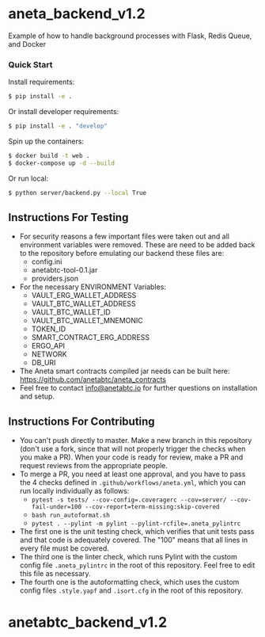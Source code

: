 # aneta_backend_v1.2

Example of how to handle background processes with Flask, Redis Queue, and Docker

### Quick Start
Install requirements:

```sh
$ pip install -e .
```

Or install developer requirements:

```sh
$ pip install -e . "develop"
```

Spin up the containers:

```sh
$ docker build -t web .
$ docker-compose up -d --build
```

Or run local:

```sh
$ python server/backend.py --local True
```

## Instructions For Testing
* For security reasons a few important files were taken out and all environment variables were removed. These are need to be added back to the repository before emulating our backend these files are:
    * config.ini
    * anetabtc-tool-0.1.jar
    * providers.json
* For the necessary ENVIRONMENT Variables:
    * VAULT_ERG_WALLET_ADDRESS
    * VAULT_BTC_WALLET_ADDRESS
    * VAULT_BTC_WALLET_ID
    * VAULT_BTC_WALLET_MNEMONIC
    * TOKEN_ID
    * SMART_CONTRACT_ERG_ADDRESS
    * ERGO_API
    * NETWORK
    * DB_URI
* The Aneta smart contracts compiled jar needs can be built here: https://github.com/anetabtc/aneta_contracts
* Feel free to contact <info@anetabtc.io> for further questions on installation and setup.

## Instructions For Contributing
* You can't push directly to master. Make a new branch in this repository (don't use a fork, since that will not properly trigger the checks when you make a PR). When your code is ready for review, make a PR and request reviews from the appropriate people.
* To merge a PR, you need at least one approval, and you have to pass the 4 checks defined in `.github/workflows/aneta.yml`, which you can run locally individually as follows:
    * `pytest -s tests/ --cov-config=.coveragerc --cov=server/ --cov-fail-under=100 --cov-report=term-missing:skip-covered`
    * `bash run_autoformat.sh`
    * `pytest . --pylint -m pylint --pylint-rcfile=.aneta_pylintrc`
* The first one is the unit testing check, which verifies that unit tests pass and that code is adequately covered. The "100" means that all lines in every file must be covered.
* The third one is the linter check, which runs Pylint with the custom config file `.aneta_pylintrc` in the root of this repository. Feel free to edit this file as necessary.
* The fourth one is the autoformatting check, which uses the custom config files `.style.yapf` and `.isort.cfg` in the root of this repository.
# anetabtc_backend_v1.2
